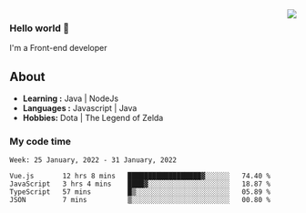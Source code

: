 <img align='right' src="https://github-readme-stats.vercel.app/api?username=jumodada&show_icons=true&theme=vue">

### Hello world 👋

I'm a Front-end developer 
    
## About
-  **Learning :** Java | NodeJs
-  **Languages :** Javascript | Java
-  **Hobbies:** Dota | The Legend of Zelda

### My code time

<!--START_SECTION:waka-->
```text
Week: 25 January, 2022 - 31 January, 2022

Vue.js       12 hrs 8 mins   ██████████████████▓░░░░░░   74.40 % 
JavaScript   3 hrs 4 mins    ████▓░░░░░░░░░░░░░░░░░░░░   18.87 % 
TypeScript   57 mins         █▒░░░░░░░░░░░░░░░░░░░░░░░   05.89 % 
JSON         7 mins          ▒░░░░░░░░░░░░░░░░░░░░░░░░   00.80 % 
```
<!--END_SECTION:waka-->
